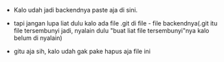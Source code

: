 -   Kalo udah jadi backendnya paste aja di sini.

-   tapi jangan lupa liat dulu kalo ada file .git
    di file - file backendnya(.git itu file tersembunyi jadi,
    nyalain dulu "buat liat file tersembunyi"nya kalo belum di nyalain)

-   gitu aja sih, kalo udah gak pake hapus aja file ini
